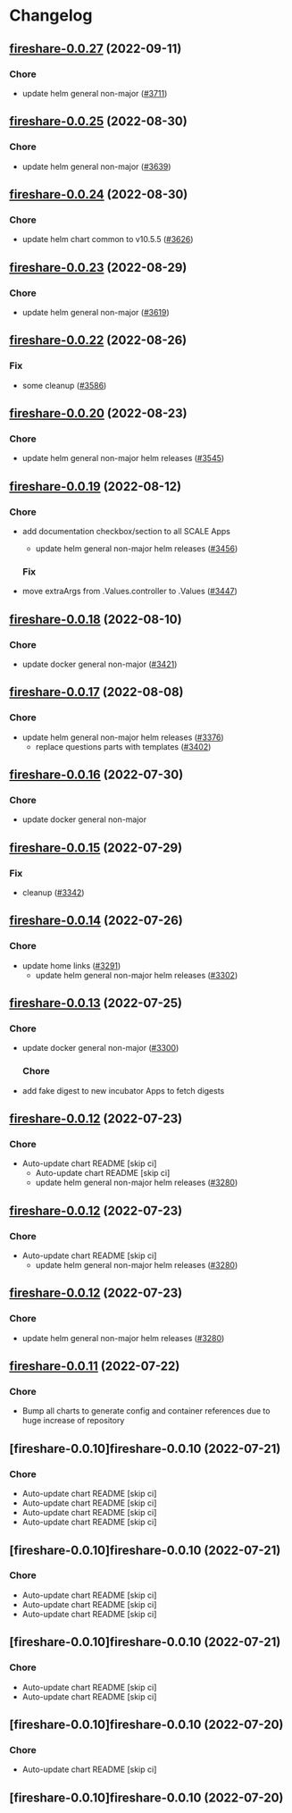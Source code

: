 # Changelog



## [fireshare-0.0.27](https://github.com/truecharts/charts/compare/fireshare-0.0.26...fireshare-0.0.27) (2022-09-11)

### Chore

- update helm general non-major ([#3711](https://github.com/truecharts/charts/issues/3711))





## [fireshare-0.0.25](https://github.com/truecharts/charts/compare/fireshare-0.0.24...fireshare-0.0.25) (2022-08-30)

### Chore

- update helm general non-major ([#3639](https://github.com/truecharts/charts/issues/3639))




## [fireshare-0.0.24](https://github.com/truecharts/charts/compare/fireshare-0.0.23...fireshare-0.0.24) (2022-08-30)

### Chore

- update helm chart common to v10.5.5 ([#3626](https://github.com/truecharts/charts/issues/3626))




## [fireshare-0.0.23](https://github.com/truecharts/charts/compare/fireshare-0.0.22...fireshare-0.0.23) (2022-08-29)

### Chore

- update helm general non-major ([#3619](https://github.com/truecharts/charts/issues/3619))




## [fireshare-0.0.22](https://github.com/truecharts/charts/compare/fireshare-0.0.20...fireshare-0.0.22) (2022-08-26)

### Fix

- some cleanup ([#3586](https://github.com/truecharts/charts/issues/3586))




## [fireshare-0.0.20](https://github.com/truecharts/charts/compare/fireshare-0.0.19...fireshare-0.0.20) (2022-08-23)

### Chore

- update helm general non-major helm releases ([#3545](https://github.com/truecharts/charts/issues/3545))




## [fireshare-0.0.19](https://github.com/truecharts/charts/compare/fireshare-0.0.18...fireshare-0.0.19) (2022-08-12)

### Chore

- add documentation checkbox/section to all SCALE Apps
  - update helm general non-major helm releases ([#3456](https://github.com/truecharts/charts/issues/3456))

  ### Fix

- move extraArgs from .Values.controller to .Values ([#3447](https://github.com/truecharts/charts/issues/3447))




## [fireshare-0.0.18](https://github.com/truecharts/charts/compare/fireshare-0.0.17...fireshare-0.0.18) (2022-08-10)

### Chore

- update docker general non-major ([#3421](https://github.com/truecharts/charts/issues/3421))




## [fireshare-0.0.17](https://github.com/truecharts/charts/compare/fireshare-0.0.16...fireshare-0.0.17) (2022-08-08)

### Chore

- update helm general non-major helm releases ([#3376](https://github.com/truecharts/charts/issues/3376))
  - replace questions parts with templates ([#3402](https://github.com/truecharts/charts/issues/3402))




## [fireshare-0.0.16](https://github.com/truecharts/apps/compare/fireshare-0.0.15...fireshare-0.0.16) (2022-07-30)

### Chore

- update docker general non-major




## [fireshare-0.0.15](https://github.com/truecharts/apps/compare/fireshare-0.0.14...fireshare-0.0.15) (2022-07-29)

### Fix

- cleanup ([#3342](https://github.com/truecharts/apps/issues/3342))




## [fireshare-0.0.14](https://github.com/truecharts/apps/compare/fireshare-0.0.13...fireshare-0.0.14) (2022-07-26)

### Chore

- update home links ([#3291](https://github.com/truecharts/apps/issues/3291))
  - update helm general non-major helm releases ([#3302](https://github.com/truecharts/apps/issues/3302))




## [fireshare-0.0.13](https://github.com/truecharts/apps/compare/fireshare-0.0.12...fireshare-0.0.13) (2022-07-25)

### Chore

- update docker general non-major ([#3300](https://github.com/truecharts/apps/issues/3300))

  ### Chore

- add fake digest to new incubator Apps to fetch digests




## [fireshare-0.0.12](https://github.com/truecharts/apps/compare/fireshare-0.0.11...fireshare-0.0.12) (2022-07-23)

### Chore

- Auto-update chart README [skip ci]
  - Auto-update chart README [skip ci]
  - update helm general non-major helm releases ([#3280](https://github.com/truecharts/apps/issues/3280))




## [fireshare-0.0.12](https://github.com/truecharts/apps/compare/fireshare-0.0.11...fireshare-0.0.12) (2022-07-23)

### Chore

- Auto-update chart README [skip ci]
  - update helm general non-major helm releases ([#3280](https://github.com/truecharts/apps/issues/3280))




## [fireshare-0.0.12](https://github.com/truecharts/apps/compare/fireshare-0.0.11...fireshare-0.0.12) (2022-07-23)

### Chore

- update helm general non-major helm releases ([#3280](https://github.com/truecharts/apps/issues/3280))




## [fireshare-0.0.11](https://github.com/truecharts/apps/compare/fireshare-0.0.10...fireshare-0.0.11) (2022-07-22)

### Chore

- Bump all charts to generate config and container references due to huge increase of repository



## [fireshare-0.0.10]fireshare-0.0.10 (2022-07-21)

### Chore

- Auto-update chart README [skip ci]
- Auto-update chart README [skip ci]
- Auto-update chart README [skip ci]
- Auto-update chart README [skip ci]



## [fireshare-0.0.10]fireshare-0.0.10 (2022-07-21)

### Chore

- Auto-update chart README [skip ci]
- Auto-update chart README [skip ci]
- Auto-update chart README [skip ci]



## [fireshare-0.0.10]fireshare-0.0.10 (2022-07-21)

### Chore

- Auto-update chart README [skip ci]
- Auto-update chart README [skip ci]



## [fireshare-0.0.10]fireshare-0.0.10 (2022-07-20)

### Chore

- Auto-update chart README [skip ci]



## [fireshare-0.0.10]fireshare-0.0.10 (2022-07-20)
